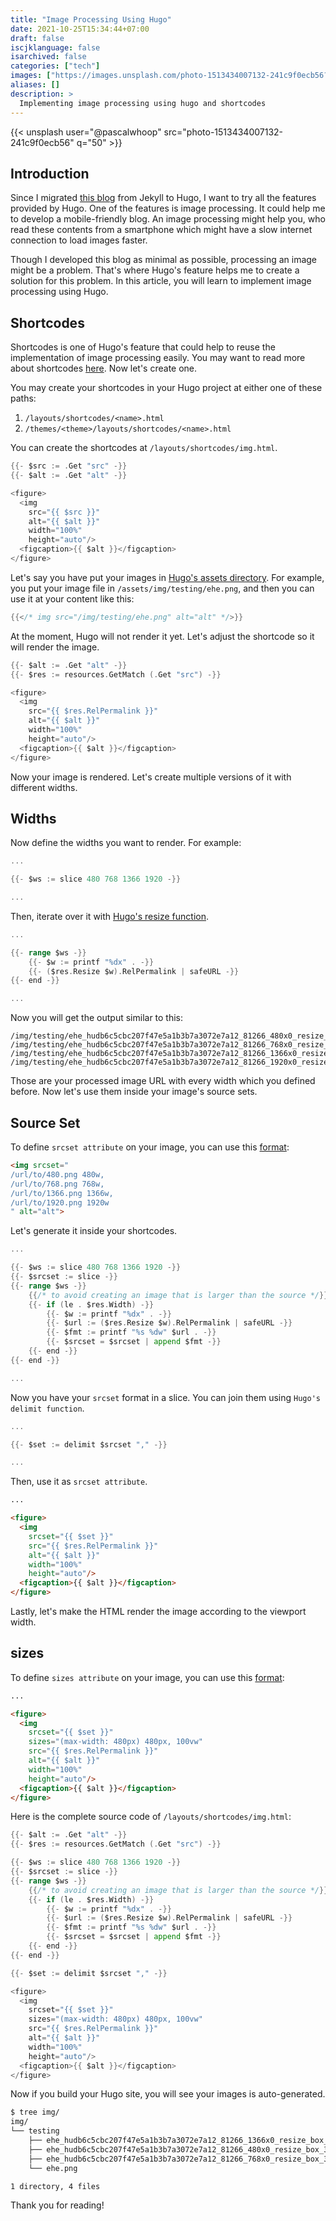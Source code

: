 ```yaml
---
title: "Image Processing Using Hugo"
date: 2021-10-25T15:34:44+07:00
draft: false
iscjklanguage: false
isarchived: false
categories: ["tech"]
images: ["https://images.unsplash.com/photo-1513434007132-241c9f0ecb56?w=1920&q=50"]
aliases: []
description: >
  Implementing image processing using hugo and shortcodes
---
```


{{< unsplash user="@pascalwhoop" src="photo-1513434007132-241c9f0ecb56" q="50" >}}

## Introduction

Since I migrated [this blog](https://clavinjune.dev) from Jekyll to Hugo, I want to try all the features provided by Hugo. One of the features is image processing. It could help me to develop a mobile-friendly blog. An image processing might help you, who read these contents from a smartphone which might have a slow internet connection to load images faster.

Though I developed this blog as minimal as possible, processing an image might be a problem. That's where Hugo's feature helps me to create a solution for this problem. In this article, you will learn to implement image processing using Hugo.

## Shortcodes

Shortcodes is one of Hugo's feature that could help to reuse the implementation of image processing easily. You may want to read more about shortcodes [here](https://gohugo.io/content-management/shortcodes/). Now let's create one.

You may create your shortcodes in your Hugo project at either one of these paths:

1. `/layouts/shortcodes/<name>.html`
2. `/themes/<theme>/layouts/shortcodes/<name>.html`

You can create the shortcodes at `/layouts/shortcodes/img.html`.

```go
{{- $src := .Get "src" -}}
{{- $alt := .Get "alt" -}}

<figure>
  <img
    src="{{ $src }}"
    alt="{{ $alt }}"
    width="100%"
    height="auto"/>
  <figcaption>{{ $alt }}</figcaption>
</figure>
```

Let's say you have put your images in [Hugo's assets directory](https://gohugo.io/hugo-pipes/introduction/#asset-directory). For example, you put your image file in `/assets/img/testing/ehe.png`, and then you can use it at your content like this:

```go
{{</* img src="/img/testing/ehe.png" alt="alt" */>}}
```

At the moment, Hugo will not render it yet. Let's adjust the shortcode so it will render the image.

```go
{{- $alt := .Get "alt" -}}
{{- $res := resources.GetMatch (.Get "src") -}}

<figure>
  <img
    src="{{ $res.RelPermalink }}"
    alt="{{ $alt }}"
    width="100%"
    height="auto"/>
  <figcaption>{{ $alt }}</figcaption>
</figure>
```

Now your image is rendered. Let's create multiple versions of it with different widths.

## Widths

Now define the widths you want to render. For example:

```go {linenostart=2}
...

{{- $ws := slice 480 768 1366 1920 -}}

...
```

Then, iterate over it with [Hugo's resize function](https://gohugo.io/content-management/image-processing/#resize).

```go {linenostart=2}
...

{{- range $ws -}}
    {{- $w := printf "%dx" . -}}
    {{- ($res.Resize $w).RelPermalink | safeURL -}}
{{- end -}}

...
```

Now you will get the output similar to this:

```plain {linenos=false}
/img/testing/ehe_hudb6c5cbc207f47e5a1b3b7a3072e7a12_81266_480x0_resize_box_3.png
/img/testing/ehe_hudb6c5cbc207f47e5a1b3b7a3072e7a12_81266_768x0_resize_box_3.png
/img/testing/ehe_hudb6c5cbc207f47e5a1b3b7a3072e7a12_81266_1366x0_resize_box_3.png
/img/testing/ehe_hudb6c5cbc207f47e5a1b3b7a3072e7a12_81266_1920x0_resize_box_3.png
```

Those are your processed image URL with every width which you defined before. Now let's use them inside your image's source sets.

## Source Set

To define `srcset attribute` on your image, you can use this [format](https://developer.mozilla.org/en-US/docs/Web/HTML/Element/img#attr-srcset):

```html
<img srcset="
/url/to/480.png 480w,
/url/to/768.png 768w,
/url/to/1366.png 1366w,
/url/to/1920.png 1920w
" alt="alt">
```

Let's generate it inside your shortcodes.

```go {linenostart=2}
...

{{- $ws := slice 480 768 1366 1920 -}}
{{- $srcset := slice -}}
{{- range $ws -}}
    {{/* to avoid creating an image that is larger than the source */}}
    {{- if (le . $res.Width) -}}
        {{- $w := printf "%dx" . -}}
        {{- $url := ($res.Resize $w).RelPermalink | safeURL -}}
        {{- $fmt := printf "%s %dw" $url . -}}
        {{- $srcset = $srcset | append $fmt -}}
    {{- end -}}
{{- end -}}

...
```

Now you have your `srcset` format in a slice. You can join them using `Hugo's delimit function`.

```go {linenostart=14}
...

{{- $set := delimit $srcset "," -}}

...
```

Then, use it as `srcset attribute`.

```html {linenostart=16}
...

<figure>
  <img
    srcset="{{ $set }}"
    src="{{ $res.RelPermalink }}"
    alt="{{ $alt }}"
    width="100%"
    height="auto"/>
  <figcaption>{{ $alt }}</figcaption>
</figure>
```

Lastly, let's make the HTML render the image according to the viewport width.

## sizes

To define `sizes attribute` on your image, you can use this [format](https://developer.mozilla.org/en-US/docs/Web/HTML/Element/img#attr-sizes):

```html {linenostart=16}
...

<figure>
  <img
    srcset="{{ $set }}"
    sizes="(max-width: 480px) 480px, 100vw"
    src="{{ $res.RelPermalink }}"
    alt="{{ $alt }}"
    width="100%"
    height="auto"/>
  <figcaption>{{ $alt }}</figcaption>
</figure>
```

Here is the complete source code of `/layouts/shortcodes/img.html`:

```go
{{- $alt := .Get "alt" -}}
{{- $res := resources.GetMatch (.Get "src") -}}

{{- $ws := slice 480 768 1366 1920 -}}
{{- $srcset := slice -}}
{{- range $ws -}}
    {{/* to avoid creating an image that is larger than the source */}}
    {{- if (le . $res.Width) -}}
        {{- $w := printf "%dx" . -}}
        {{- $url := ($res.Resize $w).RelPermalink | safeURL -}}
        {{- $fmt := printf "%s %dw" $url . -}}
        {{- $srcset = $srcset | append $fmt -}}
    {{- end -}}
{{- end -}}

{{- $set := delimit $srcset "," -}}

<figure>
  <img
    srcset="{{ $set }}"
    sizes="(max-width: 480px) 480px, 100vw"
    src="{{ $res.RelPermalink }}"
    alt="{{ $alt }}"
    width="100%"
    height="auto"/>
  <figcaption>{{ $alt }}</figcaption>
</figure>
```

Now if you build your Hugo site, you will see your images is auto-generated.

```bash {linenos=false}
$ tree img/
img/
└── testing
    ├── ehe_hudb6c5cbc207f47e5a1b3b7a3072e7a12_81266_1366x0_resize_box_3.png
    ├── ehe_hudb6c5cbc207f47e5a1b3b7a3072e7a12_81266_480x0_resize_box_3.png
    ├── ehe_hudb6c5cbc207f47e5a1b3b7a3072e7a12_81266_768x0_resize_box_3.png
    └── ehe.png

1 directory, 4 files
```

Thank you for reading!

